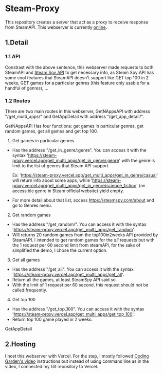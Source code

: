 # Steam-Proxy
This repository creates a server that act as a proxy to receive response from SteamAPI. This webserver is currently [online](https://steam-proxy.vercel.app/).

## 1.Detail
### 1.1 API

Constrast with the above sentence, this webserver made requests to both SteamAPI and [Steam Spy API](https://steamspy.com/api.php) to get necessary info, as Steam Spy API has some cool features that SteamAPI doesn't support like GET top 100 in 2 weeks, GET games for a particular genres (this feature only usable for a handful of genres), ...

### 1.2 Routes

There are two main routes in this webserver, GetNAppsAPI with address "/get_multi_apps/" and GetAppDetail with address "/get_app_detail/".

GetNAppsAPI
 Has four functions: get games in particular genres, get random games, get all games and get top 100.
 1) Get games in particular genres
  - Has the address "/get_in_genre/:genre". You can access it with the syntax 'https://steam-proxy.vercel.app/get_multi_apps/get_in_genre/:genre' with the genre is limit to the list of genres that Steam API support.
    
    Ex: 'https://steam-proxy.vercel.app/get_multi_apps/get_in_genre/casual' will return info about some apps, while 'https://steam-proxy.vercel.app/get_multi_apps/get_in_genre/science_fiction' (an accessible genre in Steam official website) yield empty.
  - For more detail about that list, access https://steamspy.com/about and go to Genres menu.
    
 2) Get random games
  - Has the address "/get_random/". You can access it with the syntax 'https://steam-proxy.vercel.app/get_multi_apps/get_random'.
  - Will returns 20 random games from the top100in2weeks API provided by SteamAPI. I intended to get random games for the *all* requests but with the 1 request per 60 second limit from steamAPI, for the sake of simplified the demo, I chose the current option.
    
 3) Get all games
  - Has the address "/get_all". You can access it with the syntax 'https://steam-proxy.vercel.app/get_multi_apps/get_all'.
  - Return all the games, at least SteamSpy API said so.
  - With the limit of 1 request per 60 second, this request should not be called frequently.
  4) Get top 100
  - Has the address "/get_top_100". You can access it with the syntax 'https://steam-proxy.vercel.app/get_multi_apps/get_top_100'.
  - Return top 100 game played in 2 weeks.

GetAppDetail



## 2.Hosting

I host this webserver with Vercel. For the step, I mostly followed [Coding Garden's video](https://www.youtube.com/watch?v=B-T69_VP2Ls) instructions but instead of using command line as in the video, I connected my Git repository to Vercel.
